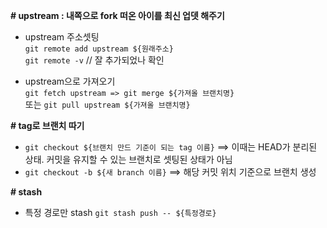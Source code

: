 

**# upstream : 내쪽으로 fork 떠온 아이를 최신 업뎃 해주기**   
* upstream 주소셋팅  
  `git remote add upstream ${원래주소}`<br>
  `git remote -v` // 잘 추가되었나 확인  

* upstream으로 가져오기  
  `git fetch upstream => git merge ${가져올 브랜치명}`<br>
  또는 `git pull upstream ${가져올 브랜치명}`


**# tag로 브랜치 따기**  
* `git checkout ${브랜치 만드 기준이 되는 tag 이름}` ==> 이때는 HEAD가 분리된 상태. 커밋을 유지할 수 있는 브랜치로 셋팅된 상태가 아님  
* `git checkout -b ${새 branch 이름}` ==> 해당 커밋 위치 기준으로 브랜치 생성    


**# stash**  
* 특정 경로만 stash 
  `git stash push -- ${특정경로}`

